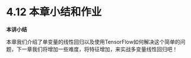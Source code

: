 # 4.12 本章小结和作业

**本讲小结**

本章我们介绍了单变量的线性回归以及使用TensorFlow如何解决这个简单的问题，下一章我们将增加一些难度，将特征增加，来实战多变量线性回归吧！

